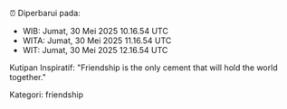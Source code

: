 ⏰ Diperbarui pada:
- WIB: Jumat, 30 Mei 2025 10.16.54 UTC
- WITA: Jumat, 30 Mei 2025 11.16.54 UTC
- WIT: Jumat, 30 Mei 2025 12.16.54 UTC

Kutipan Inspiratif:
"Friendship is the only cement that will hold the world together."


Kategori: friendship


